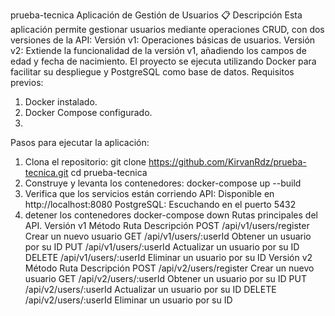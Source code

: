 prueba-tecnica
Aplicación de Gestión de Usuarios
 📋 Descripción Esta aplicación permite gestionar usuarios mediante operaciones CRUD, con dos versiones de la API: 
Versión v1: Operaciones básicas de usuarios. 
Versión v2: Extiende la funcionalidad de la versión v1, añadiendo los campos de edad y fecha de nacimiento. 
El proyecto se ejecuta utilizando Docker para facilitar su despliegue y PostgreSQL como base de datos.
Requisitos previos:
1.	Docker instalado.
2.	Docker Compose configurado.
3.	
Pasos para ejecutar la aplicación:
1.	Clona el repositorio: git clone https://github.com/KirvanRdz/prueba-tecnica.git cd prueba-tecnica
2.	Construye y levanta los contenedores:
docker-compose up --build
3.	Verifica que los servicios están corriendo
API: Disponible en http://localhost:8080 PostgreSQL: Escuchando en el puerto 5432
4.	detener los contenedores docker-compose down
Rutas principales del API. 
Versión v1 
Método Ruta Descripción 
POST /api/v1/users/register Crear un nuevo usuario 
GET /api/v1/users/:userId Obtener un usuario por su ID 
PUT /api/v1/users/:userId Actualizar un usuario por su ID 
DELETE /api/v1/users/:userId Eliminar un usuario por su ID
Versión v2 
Método Ruta Descripción 
POST /api/v2/users/register Crear un nuevo usuario 
GET /api/v2/users/:userId Obtener un usuario por su ID 
PUT /api/v2/users/:userId Actualizar un usuario por su ID 
DELETE /api/v2/users/:userId Eliminar un usuario por su ID
